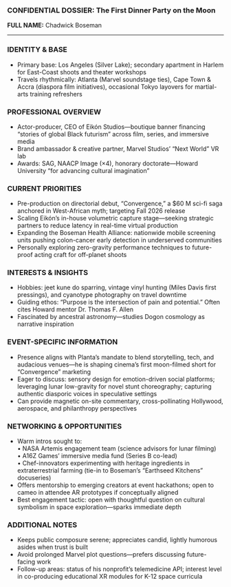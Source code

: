 ### CONFIDENTIAL DOSSIER: The First Dinner Party on the Moon

**FULL NAME:** Chadwick Boseman

---
### IDENTITY & BASE
- Primary base: Los Angeles (Silver Lake); secondary apartment in Harlem for East-Coast shoots and theater workshops  
- Travels rhythmically: Atlanta (Marvel soundstage ties), Cape Town & Accra (diaspora film initiatives), occasional Tokyo layovers for martial-arts training refreshers  

### PROFESSIONAL OVERVIEW
- Actor-producer, CEO of Eikón Studios—boutique banner financing “stories of global Black futurism” across film, series, and immersive media  
- Brand ambassador & creative partner, Marvel Studios’ “Next World” VR lab  
- Awards: SAG, NAACP Image (×4), honorary doctorate—Howard University “for advancing cultural imagination”  

### CURRENT PRIORITIES
- Pre-production on directorial debut, “Convergence,” a $60 M sci-fi saga anchored in West-African myth; targeting Fall 2026 release  
- Scaling Eikón’s in-house volumetric capture stage—seeking strategic partners to reduce latency in real-time virtual production  
- Expanding the Boseman Health Alliance: nationwide mobile screening units pushing colon-cancer early detection in underserved communities  
- Personally exploring zero-gravity performance techniques to future-proof acting craft for off-planet shoots  

### INTERESTS & INSIGHTS
- Hobbies: jeet kune do sparring, vintage vinyl hunting (Miles Davis first pressings), and cyanotype photography on travel downtime  
- Guiding ethos: “Purpose is the intersection of pain and potential.” Often cites Howard mentor Dr. Thomas F. Allen  
- Fascinated by ancestral astronomy—studies Dogon cosmology as narrative inspiration  

### EVENT-SPECIFIC INFORMATION
- Presence aligns with Planta’s mandate to blend storytelling, tech, and audacious venues—he is shaping cinema’s first moon-filmed short for “Convergence” marketing  
- Eager to discuss: sensory design for emotion-driven social platforms; leveraging lunar low-gravity for novel stunt choreography; capturing authentic diasporic voices in speculative settings  
- Can provide magnetic on-site commentary, cross-pollinating Hollywood, aerospace, and philanthropy perspectives  

### NETWORKING & OPPORTUNITIES
- Warm intros sought to:  
  • NASA Artemis engagement team (science advisors for lunar filming)  
  • A16Z Games’ immersive media fund (Series B co-lead)  
  • Chef-innovators experimenting with heritage ingredients in extraterrestrial farming (tie-in to Boseman’s “Earthseed Kitchens” docuseries)  
- Offers mentorship to emerging creators at event hackathons; open to cameo in attendee AR prototypes if conceptually aligned  
- Best engagement tactic: open with thoughtful question on cultural symbolism in space exploration—sparks immediate depth  

### ADDITIONAL NOTES
- Keeps public composure serene; appreciates candid, lightly humorous asides when trust is built  
- Avoid prolonged Marvel plot questions—prefers discussing future-facing work  
- Follow-up areas: status of his nonprofit’s telemedicine API; interest level in co-producing educational XR modules for K-12 space curricula